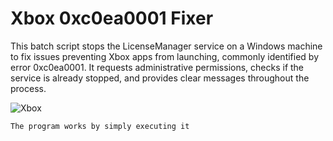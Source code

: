 # Xbox 0xc0ea0001 Fixer

This batch script stops the LicenseManager service on a Windows machine to fix 
issues preventing Xbox apps from launching, commonly identified by error 0xc0ea0001. 
It requests administrative permissions, checks if the service is already stopped, and provides clear messages throughout the process. 

![Xbox](https://img.shields.io/badge/xbox-%23107C10.svg?style=for-the-badge&logo=xbox&logoColor=white)

```
The program works by simply executing it
```
